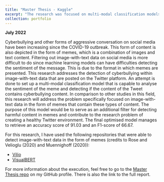 ```yaml
---
title: "Master Thesis - Kaggle"
excerpt: "The research was focused on multi-modal classification models applied on Twitter data with the aim to detect cyberbullying sentiment out of memes."
collection: portfolio
---
```

**July 2022**

Cyberbullying and other forms of aggressive conversation on social media have been increasing since the COVID-19 outbreak. This form of content is also depicted in the form of memes, which is a combination of images and text content. Filtering out image-with-text data on social media is more difficult to do since machine learning models can have difficulties detecting the sentiment of the message. This is due to the format in which memes are presented. This research addresses the detection of cyberbullying within image-with-text data that are posted on the Twitter platform. An attempt is done to set up a multi-modal classification model that is capable to analyse the sentiment of the meme and detecting if the content of the Tweet contains cyberbullying content. In comparison to other studies in this field, this research will address the problem specifically focused on image-with-text data in the form of memes that contain these types of content. The purpose of this model would be to serve as an additional filter for detecting harmful content in memes and contribute to the research problem of creating a healthy Twitter environment. The final optimised model manages to retrieve an accuracy score of 91.03 and an F1-score of 66.67.

For this research, I have used the following repositories that were able to detect image-with-text data in the form of memes (credits to Rose and Velioglu (2020) and Muennighoff (2020)): 

* [Vilio](https://github.com/Muennighoff/vilio)
* [VisualBERT](https://github.com/rizavelioglu/hateful_memes-hate_detectron)

For more information about the execution, feel free to go to the [Master Thesis repo](https://github.com/Rchou97/master-thesis-2022) on my GitHub profile. There is also the link to the full report.